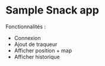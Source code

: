 # Sample Snack app

Fonctionnalités :
- Connexion
- Ajout de traqueur
- Afficher position + map
- Afficher historique
